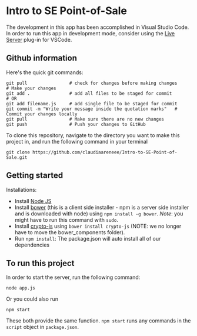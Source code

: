 # Intro to SE Point-of-Sale
The development in this app has been accomplished in Visual Studio Code. In order to run this app in development mode, consider using the [Live Server](https://marketplace.visualstudio.com/items?itemName=ritwickdey.LiveServer) plug-in for VSCode.

## Github information
Here's the quick git commands:
```
git pull                # check for changes before making changes
# Make your changes
git add .               # add all files to be staged for commit
# OR 
git add filename.js     # add single file to be staged for commit
git commit -m "Write your message inside the quotation marks"   # Commit your changes locally
git pull                # Make sure there are no new changes
git push                # Push your changes to GitHub
```

To clone this repository, navigate to the directory you want to make this project in, and run the following command in your terminal
```
git clone https://github.com/claudiaareneee/Intro-to-SE-Point-of-Sale.git
```

## Getting started
Installations:
- Install [Node JS](https://nodejs.org/en/download/)
- Install [bower](https://bower.io/) (this is a client side installer - npm is a server side installer and is downloaded with node) using ```npm install -g bower```. *Note*: you might have to run this command with ```sudo```.
- Install [crypto-js](https://www.npmjs.com/package/crypto-js) using ```bower install crypto-js``` (NOTE: we no longer have to move the bower_components folder).
- Run ```npm install```: The package.json will auto install all of our dependencies

## To run this project
In order to start the server, run the following command:
```
node app.js
```
Or you could also run
```
npm start
```
These both provide the same function. ```npm start``` runs any commands in the ```script``` object in ```package.json```.
